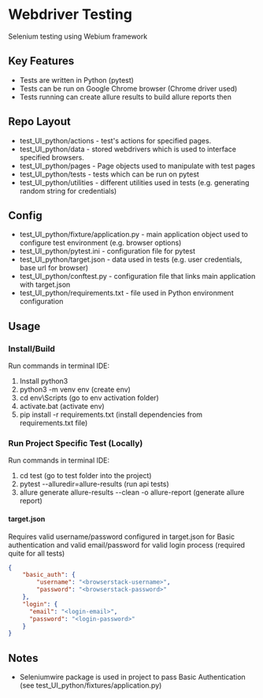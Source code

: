 # Webdriver Testing

Selenium testing using Webium framework


## Key Features
- Tests are written in Python (pytest)
- Tests can be run on Google Chrome browser (Chrome driver used)
- Tests running can create allure results to build allure reports then

## Repo Layout

- test_UI_python/actions - test's actions for specified pages.
- test_UI_python/data - stored webdrivers which is used to interface specified browsers.
- test_UI_python/pages - Page objects used to manipulate with test pages
- test_UI_python/tests - tests which can be run on pytest
- test_UI_python/utilities - different utilities used in tests
  (e.g. generating random string for credentials)

## Config
- test_UI_python/fixture/application.py - main application
  object used to configure test environment (e.g. browser options)
- test_UI_python/pytest.ini - configuration file for pytest
- test_UI_python/target.json - data used in tests (e.g. user credentials,
  base url for browser)
- test_UI_python/conftest.py - configuration file that links
  main application with target.json
- test_UI_python/requirements.txt - file used in
  Python environment configuration


## Usage

### Install/Build
Run commands in terminal IDE:
1. Install python3
2. python3 -m venv env (create env)
3. cd env\\Scripts (go to env activation folder)
4. activate.bat (activate env)
5. pip install -r requirements.txt (install dependencies from requirements.txt file)


### Run Project Specific Test (Locally)
Run commands in terminal IDE:
1. cd test (go to test folder into the project)
2. pytest --alluredir=allure-results (run api tests)
3. allure generate allure-results --clean -o allure-report (generate allure report)


#### target.json
Requires valid username/password configured in target.json for
Basic authentication and valid email/password for valid login
process (required quite for all tests)
```json
{
    "basic_auth": {
        "username": "<browserstack-username>",
        "password": "<browserstack-password>"
    },
    "login": {
      "email": "<login-email>",
      "password": "<login-password>"
    }
}
```

## Notes
- Seleniumwire package is used in project to pass Basic
  Authentication (see test_UI_python/fixtures/application.py)